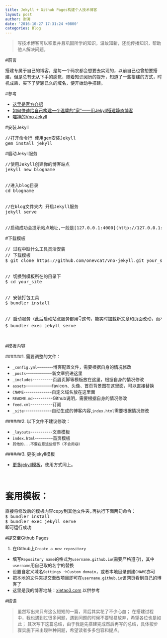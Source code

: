 ```yaml
---
title: Jekyll + Github Pages构建个人技术博客
layout: post
author: 谢涛
date: '2016-10-27 17:31:24 +0800'
categories: Blog
---
```


>写技术博客可以积累并且巩固所学的知识，温故知新，还能传播知识，帮助他人解决问题。

#前言

搭建专属于自己的博客，是每一个码农都会想要去实现的，以前自己也曾想要搭建，但是总有无从下手的感觉，随着知识阅历的提升，知道了一些搭建的方式，时机成熟，买下了梦寐已久的域名，便开始动手搭建。

#参考
+ [这里是官方介绍](http://jekyllcn.com/docs/quickstart/)
+ [如何快速给自己构建一个温馨的"家"——用Jekyll搭建静态博客](http://www.jianshu.com/p/9a6bc31d329d)
+ [喵神的Vno Jekyll](http://vno.onevcat.com/2016/02/hello-world-vno/)

#安装Jekyll
<pre>
//打开命令行 使用gem安装Jekyll
gem install jekyll
</pre>


#启动Jekyll服务
<pre>
//使用Jekyll创建你的博客站点
jekyll new blogname
</br>
//进入blog目录
cd blogname 
</br>
//在blog文件夹内 开启Jekyll服务
jekyll serve
</br>
//启动成功会提示站点地址,一般是[127.0.0.1:4000](http://127.0.0.1:4000),打开后就可以看到自己新建的站点
</pre>

#下载模板
<pre>
// 过程中缺什么工具灵活安装
// 下载模板
$ git clone https://github.com/onevcat/vno-jekyll.git your_site
</br>
// 切换到模板所在的目录下
$ cd your_site
</br>
// 安装打包工具
$ bundler install
</br>
// 启动服务（此后启动站点服务都用👇这句，能实时加载新文章和页面改动，而不用重新启动服务）
$ bundler exec jekyll serve


</pre>

#模板内容

######1. 需要调整的文件：

  + ``_config.yml``--------博客配置文件，需要根据自身的情况修改
  + ``_posts``-------------新文章扔进这里	
  + ``_includes``----------页眉页脚等模板放在这里，根据自身的情况修改
  + ``assets``-------------favicon、头像、首页背景图在这里面，可以直接替换
  + ``CNAME``--------------自定义域名放在这里面
  + ``README.md``----------Github说明，需要根据自身的情况修改
  + ``feed.xml``-----------订阅
  +  ``_site``--------------自动生成的博客内容,``index.html``需要根据情况修改



######2. 以下文件不建议修改：


+ ``_layouts``-----------文章模板
+ ``index.html``---------首页模板
+ ``其他的...不要在意这些细节（不会用😅）``

######3. 更多jekyll模板
 + [更多jekyll模板](http://jekyllthemes.org/)，使用方式同上。
</br>


# 套用模板：
<pre>
直接将修改后的模板内容copy到其他文件夹,再执行下面两句命令：
$ bundler install
$ bundler exec jekyll serve
即可运行成功
</pre>

#提交至Github Pages
1. 在Github上``Create a new repository``
+ 填写``Repository name``的格式为``username.github.io``(需要严格遵守)，其中``username``用自己取的名字的替换
+ 设置自定义域名``Settings ``->``Custom domain``，或者本地目录创建``CNAME``亦可
+ 把本地的文件夹提交至改项目即可在``username.github.io``该网页看到自己的博客了
+ 这里是我的博客地址：[xietao3.com](http://xietao3.com) 以供参考

#结语
>虽然写出来只有这么短短的一篇，背后其实花了不少心血；
在搭建过程中，我也遇到过很多问题，遇到问题的时候不要轻易放弃，希望各位也是如此；
>其次写下这篇总结，由于我是先搭建完成然后再写的总结，具体按步骤实施下来出现种种问题，希望读者多多包容和提点。